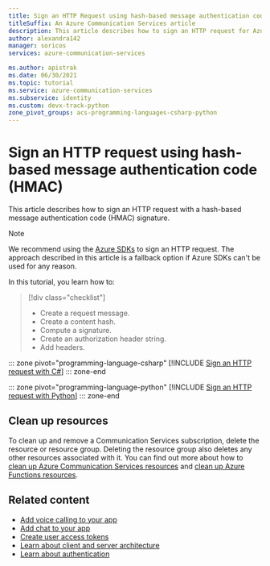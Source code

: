 ```yaml
---
title: Sign an HTTP Request using hash-based message authentication code (HMAC)
titleSuffix: An Azure Communication Services article
description: This article describes how to sign an HTTP request for Azure Communication Services by using HMAC.
author: alexandra142
manager: soricos
services: azure-communication-services

ms.author: apistrak
ms.date: 06/30/2021
ms.topic: tutorial
ms.service: azure-communication-services
ms.subservice: identity
ms.custom: devx-track-python
zone_pivot_groups: acs-programming-languages-csharp-python
---
```


# Sign an HTTP request using hash-based message authentication code (HMAC)

This article describes how to sign an HTTP request with a hash-based message authentication code (HMAC) signature.

> [!NOTE]
> We recommend using the [Azure SDKs](https://github.com/Azure/azure-sdk) to sign an HTTP request. The approach described in this article is a fallback option if Azure SDKs can't be used for any reason.

In this tutorial, you learn how to:
> [!div class="checklist"]
> * Create a request message.
> * Create a content hash.
> * Compute a signature.
> * Create an authorization header string.
> * Add headers.

::: zone pivot="programming-language-csharp"
[!INCLUDE [Sign an HTTP request with C#](./includes/hmac-header-csharp.md)]
::: zone-end

::: zone pivot="programming-language-python"
[!INCLUDE [Sign an HTTP request with Python](./includes/hmac-header-python.md)]
::: zone-end

## Clean up resources

To clean up and remove a Communication Services subscription, delete the resource or resource group. Deleting the resource group also deletes any other resources associated with it. You can find out more about how to [clean up Azure Communication Services resources](../quickstarts/create-communication-resource.md#clean-up-resources) and [clean up Azure Functions resources](../../azure-functions/create-first-function-vs-code-csharp.md#clean-up-resources).

## Related content

- [Add voice calling to your app](../quickstarts/voice-video-calling/getting-started-with-calling.md)
- [Add chat to your app](../quickstarts/chat/get-started.md)
- [Create user access tokens](../quickstarts/identity/access-tokens.md)
- [Learn about client and server architecture](../concepts/identity-model.md#client-server-architecture-for-the-bring-your-own-identity-byoi-model)
- [Learn about authentication](../concepts/authentication.md)
